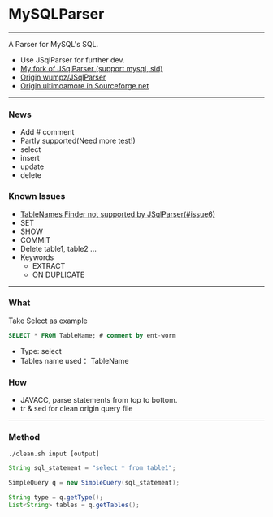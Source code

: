 MySQLParser
===========
***
A Parser for MySQL's SQL.

+ Use JSqlParser for further dev.
 + [My fork of JSqlParser (support mysql, sid)](https://github.com/ent-worm/JSqlParser)
 + [Origin wumpz/JSqlParser](https://github.com/wumpz/JSqlParser)
 + [Origin ultimoamore in Sourceforge.net](http://jsqlparser.sourceforge.net/)

***

### News

+ Add # comment
+ Partly supported(Need more test!)
 + select
 + insert
 + update
 + delete

### Known Issues
+ [TableNames Finder not supported by JSqlParser(#issue6)](https://github.com/aglo/MySQLParser/issues/6)
 + SET
 + SHOW
 + COMMIT
 + Delete table1, table2 ...
 + Keywords
   + EXTRACT
   + ON DUPLICATE

***

### What
Take Select as example

```sql
SELECT * FROM TableName; # comment by ent-worm
```

+ Type: select
+ Tables name used： TableName


### How

+ JAVACC, parse statements from top to bottom.
+ tr & sed for clean origin query file

***

### Method

```shell
./clean.sh input [output]
```

```java
String sql_statement = "select * from table1";

SimpleQuery q = new SimpleQuery(sql_statement);

String type = q.getType();
List<String> tables = q.getTables();
```

